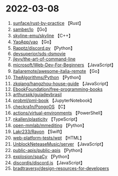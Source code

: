 # 2022-03-08

1. [sunface/rust-by-practice](https://github.com/sunface/rust-by-practice) 【Rust】
2. [samber/lo](https://github.com/samber/lo) 【Go】
3. [skyline-emu/skyline](https://github.com/skyline-emu/skyline) 【C++】
4. [YaoApp/yao](https://github.com/YaoApp/yao) 【Go】
5. [Rapptz/discord.py](https://github.com/Rapptz/discord.py) 【Python】
6. [devsuperior/sds-dsmovie](https://github.com/devsuperior/sds-dsmovie) 
7. [jlevy/the-art-of-command-line](https://github.com/jlevy/the-art-of-command-line) 
8. [microsoft/Web-Dev-For-Beginners](https://github.com/microsoft/Web-Dev-For-Beginners) 【JavaScript】
9. [italiaremote/awesome-italia-remote](https://github.com/italiaremote/awesome-italia-remote) 【Go】
10. [TheAlgorithms/Python](https://github.com/TheAlgorithms/Python) 【Python】
11. [zkqiang/hangzhou-house-guide](https://github.com/zkqiang/hangzhou-house-guide) 【JavaScript】
12. [EbookFoundation/free-programming-books](https://github.com/EbookFoundation/free-programming-books) 
13. [arthurspk/guiadevbrasil](https://github.com/arthurspk/guiadevbrasil) 
14. [probml/pml-book](https://github.com/probml/pml-book) 【JupyterNotebook】
15. [checkra1n/PongoOS](https://github.com/checkra1n/PongoOS) 【C】
16. [actions/virtual-environments](https://github.com/actions/virtual-environments) 【PowerShell】
17. [nkallen/plasticity](https://github.com/nkallen/plasticity) 【TypeScript】
18. [open-mmlab/mmediting](https://github.com/open-mmlab/mmediting) 【Python】
19. [Lakr233/Rayon](https://github.com/Lakr233/Rayon) 【Swift】
20. [web-platform-tests/wpt](https://github.com/web-platform-tests/wpt) 【HTML】
21. [UnblockNeteaseMusic/server](https://github.com/UnblockNeteaseMusic/server) 【JavaScript】
22. [public-apis/public-apis](https://github.com/public-apis/public-apis) 【Python】
23. [explosion/spaCy](https://github.com/explosion/spaCy) 【Python】
24. [discordjs/discord.js](https://github.com/discordjs/discord.js) 【JavaScript】
25. [bradtraversy/design-resources-for-developers](https://github.com/bradtraversy/design-resources-for-developers) 
